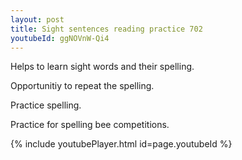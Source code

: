 ```yaml
---
layout: post
title: Sight sentences reading practice 702
youtubeId: ggNOVnW-Qi4
---
```

 
 
Helps to learn sight words and their spelling.

Opportunitiy to repeat the spelling. 

Practice spelling. 
 
Practice for spelling bee competitions. 
 
{% include youtubePlayer.html id=page.youtubeId %}
 
 
